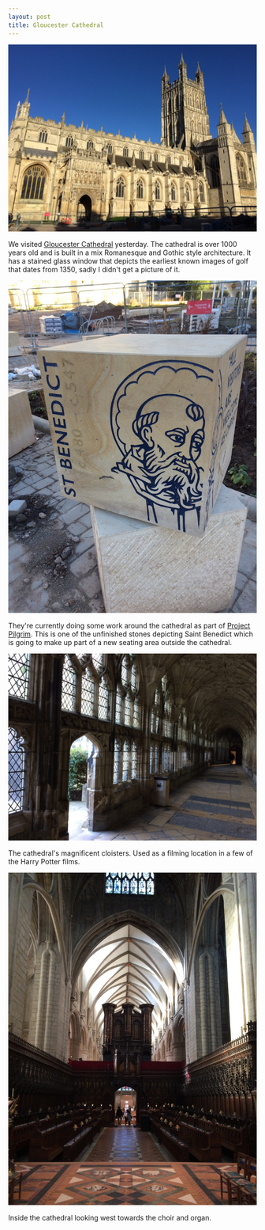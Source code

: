 ```yaml
---
layout: post
title: Gloucester Cathedral
---
```


[![Outside of Gloucester Cathedral](/photos/gloucester-cathedral-outside.jpg)](/photos/gloucester-cathedral-outside.jpg)

We visited [Gloucester Cathedral](http://www.gloucestercathedral.org.uk/) yesterday. The cathedral is over 1000 years old and is built in a mix Romanesque and Gothic style architecture. It has a stained glass window that depicts the earliest known images of golf that dates from 1350, sadly I didn't get a picture of it.

[![St. Benedict on a stone outside Gloucester Cathedral](/photos/gloucester-cathedral-st-benedict.jpg)](/photos/gloucester-cathedral-st-benedict.jpg)

They're currently doing some work around the cathedral as part of [Project Pilgrim](http://www.gloucestercathedral.org.uk/project-pilgrim/). This is one of the unfinished stones depicting Saint Benedict which is going to make up part of a new seating area outside the cathedral.

[![Gloucester Cathedral cloisters](/photos/gloucester-cathedral-cloisters.jpg)](/photos/gloucester-cathedral-cloisters.jpg)

The cathedral's magnificent cloisters. Used as a filming location in a few of the Harry Potter films.

[![Inside of Gloucester Cathedral](/photos/gloucester-cathedral-inside.jpg)](/photos/gloucester-cathedral-inside.jpg)

Inside the cathedral looking west towards the choir and organ.
